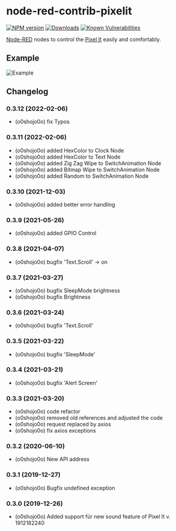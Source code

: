 # node-red-contrib-pixelit

[![NPM version](http://img.shields.io/npm/v/node-red-contrib-pixelit.svg)](https://www.npmjs.com/package/node-red-contrib-pixelit)
[![Downloads](https://img.shields.io/npm/dm/node-red-contrib-pixelit.svg)](https://www.npmjs.com/package/node-red-contrib-pixelit)
[![Known Vulnerabilities](https://snyk.io/test/github/o0shojo0o/node-red-contrib-pixelit/badge.svg)](https://snyk.io/test/github/o0shojo0o/node-red-contrib-pixelit)

[Node-RED](https://nodered.org/) nodes to control the [Pixel It](https://www.bastelbunker.de/pixel-it/) easily and comfortably.

## Example

![Example](https://www.bastelbunker.de/Pixelit_nodered.png)

## Changelog

### 0.3.12 (2022-02-06)

-   (o0shojo0o) fix Typos

### 0.3.11 (2022-02-06)

-   (o0shojo0o) added HexColor to Clock Node
-   (o0shojo0o) added HexColor to Text Node
-   (o0shojo0o) added Zig Zag Wipe to SwitchAnimation Node
-   (o0shojo0o) added Bitmap Wipe to SwitchAnimation Node
-   (o0shojo0o) added Random to SwitchAnimation Node

### 0.3.10 (2021-12-03)

-   (o0shojo0o) added better error handling

### 0.3.9 (2021-05-26)

-   (o0shojo0o) added GPIO Control

### 0.3.8 (2021-04-07)

-   (o0shojo0o) bugfix 'Text.Scroll' -> on

### 0.3.7 (2021-03-27)

-   (o0shojo0o) bugfix SleepMode brightness
-   (o0shojo0o) bugfix Brightness

### 0.3.6 (2021-03-24)

-   (o0shojo0o) bugfix 'Text.Scroll'

### 0.3.5 (2021-03-22)

-   (o0shojo0o) bugfix 'SleepMode'

### 0.3.4 (2021-03-21)

-   (o0shojo0o) bugfix 'Alert Screen'

### 0.3.3 (2021-03-20)

-   (o0shojo0o) code refactor
-   (o0shojo0o) removed old references and adjusted the code
-   (o0shojo0o) request replaced by axios
-   (o0shojo0o) fix axios exceptions

### 0.3.2 (2020-06-10)

-   (o0shojo0o) New API address

### 0.3.1 (2019-12-27)

-   (o0shojo0o) Bugfix undefined exception

### 0.3.0 (2019-12-26)

-   (o0shojo0o) Added support für new sound feature of Pixel It v. 1912182240
